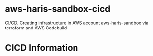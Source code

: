 # aws-haris-sandbox-cicd
CI/CD. Creating infrastructure in AWS account aws-haris-sandbox via terraform and AWS Codebuild

# CICD Information
